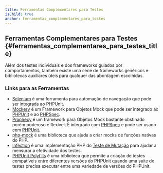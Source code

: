 ```yaml
---
title: Ferramentas Complementares para Testes
isChild: true
anchor: ferramentas_complementares_para_testes
---
```


## Ferramentas Complementares para Testes {#ferramentas_complementares_para_testes_title}

Além dos testes individuais e dos frameworks guiados por comportamentos, também existe uma série de frameworks
genéricos e bibliotecas auxiliares úteis para qualquer das abordagem escolhidas.

### Links para as Ferramentas

* [Selenium] é uma ferramenta para automação de navegação que pode ser 
[integrada ao PHPUnit][integrated with PHPUnit].
* [Mockery] é um Framework para Objetos Mock que pode ser integrado ao [PHPUnit] e ao [PHPSpec].
* [Prophecy] é um framework para Objetos Mock bastante obstinado porém poderoso e flexível. 
É integrado com [PHPSpec] e pode ser usado com [PHPUnit].
* [php-mock] é uma biblioteca que ajuda a criar mocks de funções nativas do PHP.
* [Infection] é uma implementação PHP do [Teste de Mutação][Mutation Testing] para ajudar a mensurar a efetividade dos testes.
* [PHPUnit Polyfills] é uma biblioteca que permite a criação de testes compatíveis entre diferentes versões do 
PHPUnit quando uma suíte de testes precisa executar entre uma variedade de versões do PHPUnit.


[Selenium]: https://www.selenium.dev/
[integrated with PHPUnit]: https://github.com/giorgiosironi/phpunit-selenium/
[Mockery]: https://github.com/padraic/mockery
[PHPUnit]: https://phpunit.de/
[PHPSpec]: https://www.phpspec.net/
[Prophecy]: https://github.com/phpspec/prophecy
[php-mock]: https://github.com/php-mock/php-mock
[Infection]: https://github.com/infection/infection
[Mutation Testing]: https://pt.wikipedia.org/wiki/Teste_de_mutação
[PHPUnit Polyfills]: https://github.com/Yoast/PHPUnit-Polyfills